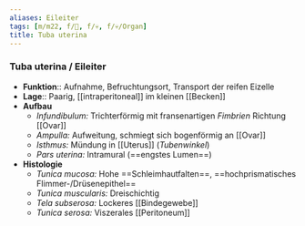 ```yaml
---
aliases: Eileiter
tags: [m/m22, f/🦩, f/💀, f/💀/Organ]
title: Tuba uterina
---
```

### Tuba uterina / Eileiter
- **Funktion**:: Aufnahme, Befruchtungsort, Transport der reifen Eizelle
- **Lage**:: Paarig, [[intraperitoneal]] im kleinen [[Becken]]
- **Aufbau**
	- *Infundibulum:* Trichterförmig mit fransenartigen *Fimbrien* Richtung [[Ovar]]
	- *Ampulla:* Aufweitung, schmiegt sich bogenförmig an [[Ovar]]
	- *Isthmus:* Mündung in [[Uterus]] (*Tubenwinkel*)
	- *Pars uterina:* Intramural (==engstes Lumen==)
- **Histologie**
	- *Tunica mucosa:* Hohe ==Schleimhautfalten==, ==hochprismatisches Flimmer-/Drüsenepithel==
	- *Tunica muscularis:* Dreischichtig
	- *Tela subserosa:* Lockeres [[Bindegewebe]]
	- *Tunica serosa:* Viszerales [[Peritoneum]]